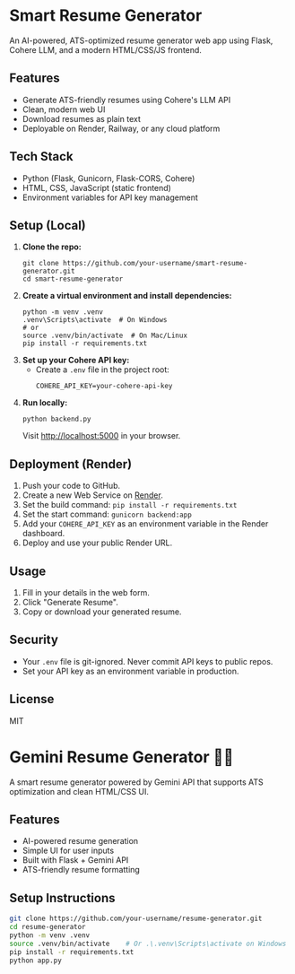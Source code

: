 # Smart Resume Generator

An AI-powered, ATS-optimized resume generator web app using Flask, Cohere LLM, and a modern HTML/CSS/JS frontend.

## Features
- Generate ATS-friendly resumes using Cohere's LLM API
- Clean, modern web UI
- Download resumes as plain text
- Deployable on Render, Railway, or any cloud platform

## Tech Stack
- Python (Flask, Gunicorn, Flask-CORS, Cohere)
- HTML, CSS, JavaScript (static frontend)
- Environment variables for API key management

## Setup (Local)
1. **Clone the repo:**
   ```
   git clone https://github.com/your-username/smart-resume-generator.git
   cd smart-resume-generator
   ```
2. **Create a virtual environment and install dependencies:**
   ```
   python -m venv .venv
   .venv\Scripts\activate  # On Windows
   # or
   source .venv/bin/activate  # On Mac/Linux
   pip install -r requirements.txt
   ```
3. **Set up your Cohere API key:**
   - Create a `.env` file in the project root:
     ```
     COHERE_API_KEY=your-cohere-api-key
     ```
4. **Run locally:**
   ```
   python backend.py
   ```
   Visit [http://localhost:5000](http://localhost:5000) in your browser.

## Deployment (Render)
1. Push your code to GitHub.
2. Create a new Web Service on [Render](https://render.com/).
3. Set the build command: `pip install -r requirements.txt`
4. Set the start command: `gunicorn backend:app`
5. Add your `COHERE_API_KEY` as an environment variable in the Render dashboard.
6. Deploy and use your public Render URL.

## Usage
1. Fill in your details in the web form.
2. Click "Generate Resume".
3. Copy or download your generated resume.

## Security
- Your `.env` file is git-ignored. Never commit API keys to public repos.
- Set your API key as an environment variable in production.

## License
MIT
# Gemini Resume Generator 🧠📄

A smart resume generator powered by Gemini API that supports ATS optimization and clean HTML/CSS UI.

## Features
- AI-powered resume generation
- Simple UI for user inputs
- Built with Flask + Gemini API
- ATS-friendly resume formatting

## Setup Instructions

```bash
git clone https://github.com/your-username/resume-generator.git
cd resume-generator
python -m venv .venv
source .venv/bin/activate    # Or .\.venv\Scripts\activate on Windows
pip install -r requirements.txt
python app.py
